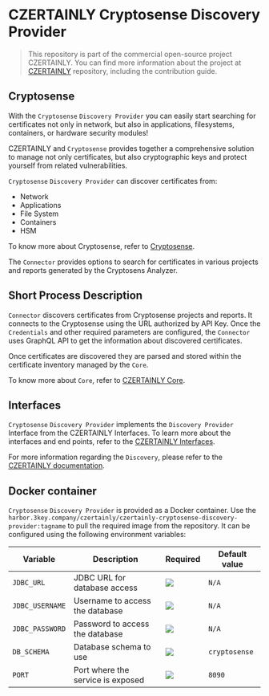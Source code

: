 # CZERTAINLY Cryptosense Discovery Provider

> This repository is part of the commercial open-source project CZERTAINLY.
> You can find more information about the project at [CZERTAINLY](https://github.com/3KeyCompany/CZERTAINLY) repository, including the contribution guide.

## Cryptosense

With the `Cryptosense` `Discovery Provider` you can easily start searching for certificates not only in network, but also in applications, filesystems, containers, or hardware security modules!

CZERTAINLY and `Cryptosense` provides together a comprehensive solution to manage not only certificates, but also cryptographic keys and protect yourself from related vulnerabilities.

`Cryptosense` `Discovery Provider` can discover certificates from:
- Network
- Applications
- File System
- Containers
- HSM

To know more about Cryptosense, refer to [Cryptosense](https://cryptosense.com).

The `Connector` provides options to search for certificates in various projects and reports generated by the Cryptosens Analyzer.

## Short Process Description

`Connector` discovers certificates from Cryptosense projects and reports. It connects to the Cryptosense using the URL authorized by API Key. Once the `Credentials` and other required parameters are configured, the `Connector` uses GraphQL API to get the information about discovered certificates.

Once certificates are discovered they are parsed and stored within the certificate inventory managed by the `Core`.

To know more about `Core`, refer to [CZERTAINLY Core](https://github.com/3KeyCompany/CZERTAINLY-Core).

## Interfaces

`Cryptosense` `Discovery Provider` implements the `Discovery Provider` Interface from the CZERTAINLY Interfaces. To learn more about the interfaces and end points, refer to the [CZERTAINLY Interfaces](https://github.com/3KeyCompany/CZERTAINLY-Interfaces).

For more information regarding the `Discovery`, please refer to the [CZERTAINLY documentation](https://docs.czertainly.com).

## Docker container

`Cryptosense` `Discovery Provider` is provided as a Docker container. Use the `harbor.3key.company/czertainly/czertainly-cryptosense-discovery-provider:tagname` to pull the required image from the repository. It can be configured using the following environment variables:

| Variable        | Description                       | Required                                           | Default value |
|-----------------|-----------------------------------|----------------------------------------------------|---------------|
| `JDBC_URL`      | JDBC URL for database access      | ![](https://img.shields.io/badge/-YES-success.svg) | `N/A`         |
| `JDBC_USERNAME` | Username to access the database   | ![](https://img.shields.io/badge/-YES-success.svg) | `N/A`         |
| `JDBC_PASSWORD` | Password to access the database   | ![](https://img.shields.io/badge/-YES-success.svg) | `N/A`         |
| `DB_SCHEMA`     | Database schema to use            | ![](https://img.shields.io/badge/-NO-red.svg)      | `cryptosense` |
| `PORT`          | Port where the service is exposed | ![](https://img.shields.io/badge/-NO-red.svg)      | `8090`        |